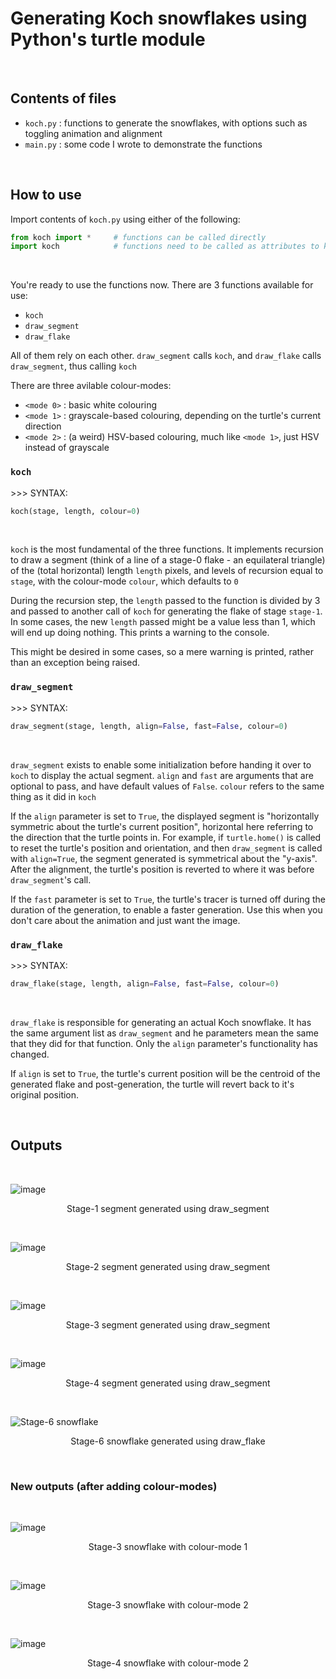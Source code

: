 # Generating Koch snowflakes using Python's turtle module
<br>

## Contents of files

- `koch.py` : functions to generate the snowflakes, with options such as toggling animation and alignment
- `main.py` : some code I wrote to demonstrate the functions
<br>

## How to use

Import contents of `koch.py` using either of the following:
```python
from koch import *     # functions can be called directly
import koch            # functions need to be called as attributes to koch
```
<br>

You're ready to use the functions now.
There are 3 functions available for use:
- `koch`
- `draw_segment`
- `draw_flake`

All of them rely on each other. `draw_segment` calls `koch`, and `draw_flake` calls `draw_segment`, thus calling `koch`
<br>

There are three avilable colour-modes:
- `<mode 0>` : basic white colouring
- `<mode 1>` : grayscale-based colouring, depending on the turtle's current direction
- `<mode 2>` : (a weird) HSV-based colouring, much like `<mode 1>`, just HSV instead of grayscale
### `koch`

\>>> SYNTAX:
```python
koch(stage, length, colour=0)
```
<br>

`koch` is the most fundamental of the three functions. It implements recursion to draw a segment (think of a line of a stage-0 flake - an equilateral triangle) of the (total horizontal) length `length` pixels, and levels of recursion equal to `stage`, with the colour-mode `colour`, which defaults to `0` <br>

During the recursion step, the `length` passed to the function is divided by 3 and passed to another call of `koch` for generating the flake of stage `stage-1`. In some cases, the new `length` passed might be a value less than 1, which will end up doing nothing. This prints a warning to the console. <br>

This might be desired in some cases, so a mere warning is printed, rather than an exception being raised.
<br>

### `draw_segment`

\>>> SYNTAX:
```python
draw_segment(stage, length, align=False, fast=False, colour=0)
```
<br>

`draw_segment` exists to enable some initialization before handing it over to `koch` to display the actual segment. `align` and `fast` are arguments that are optional to pass, and have default values of `False`. `colour` refers to the same thing as it did in `koch` <br>

If the `align` parameter is set to `True`, the displayed segment is "horizontally symmetric about the turtle's current position", horizontal here referring to the direction that the turtle points in. For example, if `turtle.home()` is called to reset the turtle's position and orientation, and then `draw_segment` is called with `align=True`, the segment generated is symmetrical about the "y-axis". After the alignment, the turtle's position is reverted to where it was before `draw_segment`'s call. <br>

If the `fast` parameter is set to `True`, the turtle's tracer is turned off during the duration of the generation, to enable a faster generation. Use this when you don't care about the animation and just want the image.
<br>

### `draw_flake`

\>>> SYNTAX:
```python
draw_flake(stage, length, align=False, fast=False, colour=0)
```
<br>

`draw_flake` is responsible for generating an actual Koch snowflake. It has the same argument list as `draw_segment` and he parameters mean the same that they did for that function. Only the `align` parameter's functionality has changed. <br>

If `align` is set to `True`, the turtle's current position will be the centroid of the generated flake and post-generation, the turtle will revert back to it's original position.

<br>

## Outputs

<br>

![image](https://github.com/rajdeep-314/koch_snowflake/assets/160480035/69169916-0149-48eb-a213-34c260c48312)
<p align="center"> Stage-1 segment generated using draw_segment </p> <br>

![image](https://github.com/rajdeep-314/koch_snowflake/assets/160480035/736efca3-7b56-4056-86d3-4425a880da8f)
<p align="center"> Stage-2 segment generated using draw_segment </p> <br>

![image](https://github.com/rajdeep-314/koch_snowflake/assets/160480035/87ecd2f4-12e2-43a9-bf4e-92fade99361a)
<p align="center"> Stage-3 segment generated using draw_segment </p> <br>

![image](https://github.com/rajdeep-314/koch_snowflake/assets/160480035/3e2c8e73-73fc-494f-afd4-6a645c62e883)
<p align="center"> Stage-4 segment generated using draw_segment </p> <br>

![Stage-6 snowflake](https://github.com/rajdeep-314/koch_snowflake/assets/160480035/7cd3d8d6-7861-4175-82e4-62e953522ea9)
<p align="center"> Stage-6 snowflake generated using draw_flake </p> <br>

### New outputs (after adding colour-modes)

<br>

![image](https://github.com/rajdeep-314/koch_snowflake/assets/160480035/e899b4f0-063c-478d-a391-300796090efe)
<p align="center"> Stage-3 snowflake with colour-mode 1 </p> <br>

![image](https://github.com/rajdeep-314/koch_snowflake/assets/160480035/0e68c9cc-2224-4e4d-ad50-f6468f8a0c55)
<p align="center"> Stage-3 snowflake with colour-mode 2 </p> <br>

![image](https://github.com/rajdeep-314/koch_snowflake/assets/160480035/187e7056-a4c4-464c-a44f-5d0e08ce8616)
<p align="center"> Stage-4 snowflake with colour-mode 2 </p> <br>
